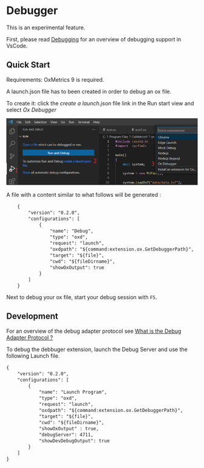 # Debugger 

This is an experimental feature. 

First, please read [Debugging](https://code.visualstudio.com/docs/editor/debugging) for an overview of debugging support in VsCode.


## Quick Start

Requirements: OxMetrics 9 is required. 

A launch.json file has to been created in order to debug an ox file. 

To create it: click the *create a launch.json* file link in the Run start view and select *Ox Debugger*

![Launch](images/createLaunch.png)
    
A file with a content similar to what follows will be generated : 
       
        {
            "version": "0.2.0",
            "configurations": [
                {
                    "name": "Debug",
                    "type": "oxd",
                    "request": "launch",
                    "oxdpath": "${command:extension.ox.GetDebuggerPath}",
                    "target": "${file}",
                    "cwd": "${fileDirname}",
                    "showOxOutput": true
                }
            ]
        }

Next to debug your ox file, start your debug session with `F5`. 
  

## Development

For an overview of the debug adapter protocol see [What is the Debug Adapter Protocol ?](https://microsoft.github.io/debug-adapter-protocol/overviews)

To debug the debbuger extension, launch the Debug Server and use the following Launch file. 

  
    {
        "version": "0.2.0",
        "configurations": [
            {
                "name": "Launch Program",
                "type": "oxd",
                "request": "launch",
                "oxdpath": "${command:extension.ox.GetDebuggerPath}",
                "target": "${file}",
                "cwd": "${fileDirname}",
                "showOxOutput" : true,
                "debugServer": 4711,
                "showDevDebugOutput": true
            }
        ]
    }
